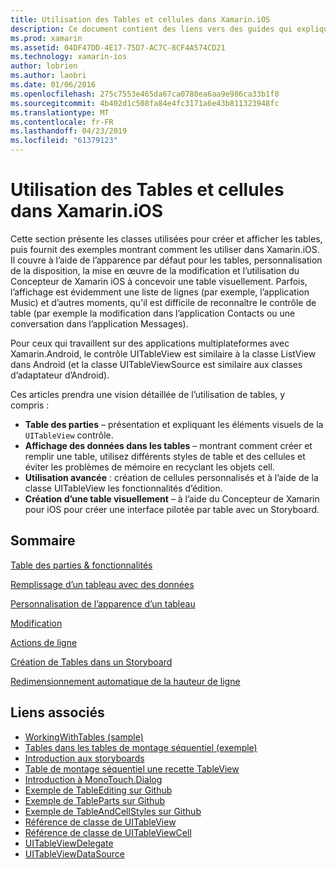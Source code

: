 ```yaml
---
title: Utilisation des Tables et cellules dans Xamarin.iOS
description: Ce document contient des liens vers des guides qui expliquent comment afficher des données avec le contrôle UITableView dans une application Xamarin.iOS.
ms.prod: xamarin
ms.assetid: 04DF47DD-4E17-75D7-AC7C-8CF4A574CD21
ms.technology: xamarin-ios
author: lobrien
ms.author: laobri
ms.date: 01/06/2016
ms.openlocfilehash: 275c7553e465da67ca0780ea6aa9e986ca33b1f8
ms.sourcegitcommit: 4b402d1c508fa84e4fc3171a6e43b811323948fc
ms.translationtype: MT
ms.contentlocale: fr-FR
ms.lasthandoff: 04/23/2019
ms.locfileid: "61379123"
---
```

# <a name="working-with-tables-and-cells-in-xamarinios"></a>Utilisation des Tables et cellules dans Xamarin.iOS

Cette section présente les classes utilisées pour créer et afficher les tables, puis fournit des exemples montrant comment les utiliser dans Xamarin.iOS. Il couvre à l’aide de l’apparence par défaut pour les tables, personnalisation de la disposition, la mise en œuvre de la modification et l’utilisation du Concepteur de Xamarin iOS à concevoir une table visuellement. Parfois, l’affichage est évidemment une liste de lignes (par exemple, l’application Music) et d’autres moments, qu'il est difficile de reconnaître le contrôle de table (par exemple la modification dans l’application Contacts ou une conversation dans l’application Messages).

Pour ceux qui travaillent sur des applications multiplateformes avec Xamarin.Android, le contrôle UITableView est similaire à la classe ListView dans Android (et la classe UITableViewSource est similaire aux classes d’adaptateur d’Android).

Ces articles prendra une vision détaillée de l’utilisation de tables, y compris :

-   **Table des parties** – présentation et expliquant les éléments visuels de la `UITableView` contrôle. 
-   **Affichage des données dans les tables** – montrant comment créer et remplir une table, utilisez différents styles de table et des cellules et éviter les problèmes de mémoire en recyclant les objets cell. 
-   **Utilisation avancée** : création de cellules personnalisés et à l’aide de la classe UITableView les fonctionnalités d’édition. 
-   **Création d’une table visuellement** – à l’aide du Concepteur de Xamarin pour iOS pour créer une interface pilotée par table avec un Storyboard. 

## <a name="contents"></a>Sommaire

 [Table des parties &amp; fonctionnalités](~/ios/user-interface/controls/tables/table-parts-and-functionality.md)

 [Remplissage d’un tableau avec des données](~/ios/user-interface/controls/tables/populating-a-table-with-data.md)

 [Personnalisation de l’apparence d’un tableau](~/ios/user-interface/controls/tables/customizing-table-appearance.md)

 [Modification](~/ios/user-interface/controls/tables/editing.md)
 
 [Actions de ligne](~/ios/user-interface/controls/tables/row-action.md)

 [Création de Tables dans un Storyboard](~/ios/user-interface/controls/tables/creating-tables-in-a-storyboard.md)
 
 [Redimensionnement automatique de la hauteur de ligne](~/ios/user-interface/controls/tables/autosizing-row-height.md)

## <a name="related-links"></a>Liens associés

- [WorkingWithTables (sample)](https://developer.xamarin.com/samples/monotouch/WorkingWithTables/)
- [Tables dans les tables de montage séquentiel (exemple)](https://developer.xamarin.com/samples/monotouch/StoryboardTable/)
- [Introduction aux storyboards](~/ios/user-interface/storyboards/index.md)
- [Table de montage séquentiel une recette TableView](https://github.com/xamarin/recipes/tree/master/Recipes/ios/general/storyboard/storyboard_a_tableview)
- [Introduction à MonoTouch.Dialog](~/ios/user-interface/monotouch.dialog/index.md)
- [Exemple de TableEditing sur Github](https://github.com/xamarin/monotouch-samples/tree/master/TableEditing)
- [Exemple de TableParts sur Github](https://github.com/xamarin/monotouch-samples/tree/master/TableParts)
- [Exemple de TableAndCellStyles sur Github](https://github.com/xamarin/mobile-samples/tree/master/TablesLists)
- [Référence de classe de UITableView](https://developer.apple.com/library/ios/documentation/UIKit/Reference/UITableView_Class/)
- [Référence de classe de UITableViewCell](https://developer.apple.com/library/ios/documentation/UIKit/Reference/UITableViewCell_Class/)
- [UITableViewDelegate](https://developer.apple.com/library/ios/documentation/UIKit/Reference/UITableViewDelegate_Protocol/)
- [UITableViewDataSource](https://developer.apple.com/library/ios/documentation/UIKit/Reference/UITableViewDataSource_Protocol/)
